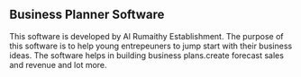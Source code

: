 ## Business Planner Software

This software is developed by Al Rumaithy Establishment.
The purpose of this software is to help young entrepeuners to jump start with their business ideas. 
The software helps in building business plans.create forecast sales and revenue and lot more.
